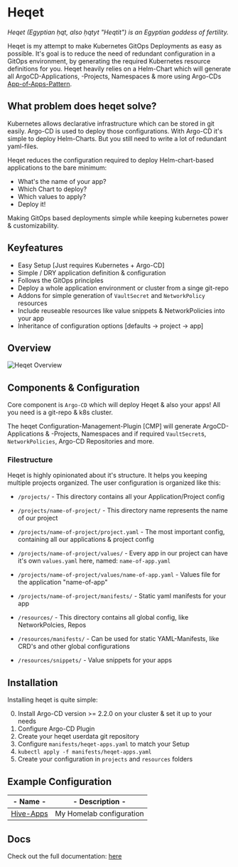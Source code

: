 # Heqet

*Heqet (Egyptian ḥqt, also ḥqtyt "Heqtit") is an Egyptian goddess of fertility.*

Heqet is my attempt to make Kubernetes GitOps Deployments as easy as possible. It's goal is to reduce the need of redundant configuration in a GitOps environment, by generating the required Kubernetes resource definitions for you. Heqet heavily relies on a Helm-Chart which will generate all ArgoCD-Applications, -Projects, Namespaces & more using Argo-CDs [App-of-Apps-Pattern](https://argoproj.github.io/argo-cd/operator-manual/cluster-bootstrapping/).

## What problem does heqet solve?

Kubernetes allows declarative infrastructure which can be stored in git easily. Argo-CD is used to deploy those configurations. With Argo-CD it's simple to deploy Helm-Charts. But you still need to write a lot of redundant yaml-files.

Heqet reduces the configuration required to deploy Helm-chart-based applications to the bare minimum:

 * What's the name of your app?
 * Which Chart to deploy? 
 * Which values to apply?
 * Deploy it!

Making GitOps based deployments simple while keeping kubernetes power & customizability.

## Keyfeatures
 * Easy Setup [Just requires Kubernetes + Argo-CD]
 * Simple / DRY application definition & configuration
 * Follows the GitOps principles
 * Deploy a whole application environment or cluster from a singe git-repo
 * Addons for simple generation of `VaultSecret` and `NetworkPolicy` resources
 * Include reuseable resources like value snippets & NetworkPolicies into your app
 * Inheritance of configuration options [defaults -> project -> app]


## Overview

![Heqet Overview](https://lib42.github.io/heqet/assets/heqet-overview.jpg)

## Components & Configuration

Core component is `Argo-CD` which will deploy Heqet & also your apps! All you need is a git-repo & k8s cluster.

The heqet Configuration-Management-Plugin [CMP] will generate ArgoCD-Applications & -Projects, Namespaces and if required `VaultSecret`s, `NetworkPolicies`, Argo-CD Repositories and more. 


### Filestructure

Heqet is highly opinionated about it's structure. It helps you keeping multiple projects organized. The user configuration is organized like this:

* `/projects/` - This directory contains all your Application/Project config
* `/projects/name-of-project/` - This directory name represents the name of our project
* `/projects/name-of-project/project.yaml` - The most important config, containing all our applications & project config
* `/projects/name-of-project/values/` - Every app in our project can have it's own `values.yaml` here, named: `name-of-app.yaml`
* `/projects/name-of-project/values/name-of-app.yaml` - Values file for the application "name-of-app"
* `/projects/name-of-project/manifests/` - Static yaml manifests for your app

* `/resources/` - This directory contains all global config, like NetworkPolcies, Repos 
* `/resources/manifests/` - Can be used for static YAML-Manifests, like CRD's and other global configurations
* `/resources/snippets/` - Value snippets for your apps


## Installation

Installing heqet is quite simple:

0. Install Argo-CD version >= 2.2.0 on your cluster & set it up to your needs
1. Configure Argo-CD Plugin
2. Create your heqet userdata git repository
3. Configure `manifests/heqet-apps.yaml` to match your Setup
4. `kubectl apply -f manifests/heqet-apps.yaml`
5. Create your configuration in `projects` and `resources` folders 


## Example Configuration

|- Name -|- Description -|
|----------------------------------------------------|--------------------------|
| [Hive-Apps](https://github.com/Nold360/hive-apps/) | My Homelab configuration |

## Docs

Check out the full documentation: [here](https://lib42.github.io/heqet)
